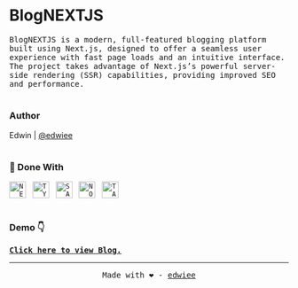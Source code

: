 # BlogNEXTJS
<p><samp>BlogNEXTJS is a modern, full-featured blogging platform built using Next.js, designed to offer a seamless user experience with fast page loads and an intuitive interface. The project takes advantage of Next.js’s powerful server-side rendering (SSR) capabilities, providing improved SEO and performance.
</samp></p>

#
### Author
Edwin | [@edwiee](https://github.com/edwiee)

#
### 🚀 Done With
<code><img height="30" alt="NEXT" src="https://cdn.jsdelivr.net/gh/devicons/devicon/icons/nextjs/nextjs-original.svg"></code>&nbsp;&nbsp;
<code><img height="30" alt="TYPECRIPT" src="https://cdn.jsdelivr.net/gh/devicons/devicon/icons/typescript/typescript-original.svg"></code>&nbsp;&nbsp;
<code><img height="30" alt="SANITY" src="https://cdn.jsdelivr.net/gh/devicons/devicon/icons/sanity/sanity-original.svg"></code>&nbsp;&nbsp;
<code><img height="30" alt="NODE" src="https://cdn.jsdelivr.net/gh/devicons/devicon/icons/nodejs/nodejs-original.svg"></code>&nbsp;&nbsp;
<code><img height="30" alt="TAILWIND" src="https://cdn.jsdelivr.net/gh/devicons/devicon/icons/tailwindcss/tailwindcss-original.svg"></code>&nbsp;&nbsp;


#
### Demo 👇
<p><samp><b><a href = "https://edwiblog.vercel.app" >Click here to view Blog.</a></b></samp></p>

----
<p align = "center"><samp>Made with ❤️ - <a href = "https://github.com/edwiee">edwiee</a></samp></p>
